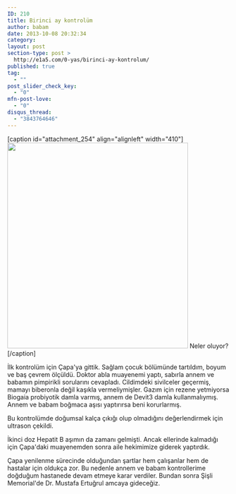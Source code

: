 ```yaml
---
ID: 210
title: Birinci ay kontrolüm
author: babam
date: 2013-10-08 20:32:34
category:
layout: post
section-type: post >
  http://e1a5.com/0-yas/birinci-ay-kontrolum/
published: true
tag:
  - ""
post_slider_check_key:
  - "0"
mfn-post-love:
  - "0"
disqus_thread:
  - "3843764646"
---
```

[caption id="attachment_254" align="alignleft" width="410"]<a href="http://e1a5.com/wp-content/uploads/2013/10/babaml.jpg"><img class=" wp-image-254" alt="" src="http://e1a5.com/wp-content/uploads/2013/10/babaml.jpg" width="410" height="466" /></a> Neler oluyor?[/caption]

İlk kontrolüm için Çapa'ya gittik. Sağlam çocuk bölümünde tartıldım, boyum ve baş çevrem ölçüldü. Doktor abla muayenemi yaptı, sabırla annem ve babamın pimpirikli sorularını cevapladı. Cildimdeki sivilceler geçermiş, mamayı biberonla değil kaşıkla vermeliymişler. Gazım için rezene yetmiyorsa Biogaia probiyotik damla varmış, annem de Devit3 damla kullanmalıymış. Annem ve babam boğmaca aşısı yaptırırsa beni korurlarmış.

Bu kontrolümde doğumsal kalça çıkığı olup olmadığını değerlendirmek için ultrason çekildi.

İkinci doz Hepatit B aşımın da zamanı gelmişti. Ancak ellerinde kalmadığı için Çapa'daki muayenemden sonra aile hekimimize giderek yaptırdık.

Çapa yenilenme sürecinde olduğundan şartlar hem çalışanlar hem de hastalar için oldukça zor. Bu nedenle annem ve babam kontrollerime doğduğum hastanede devam etmeye karar verdiler. Bundan sonra Şişli Memorial'de Dr. Mustafa Ertuğrul amcaya gideceğiz.
